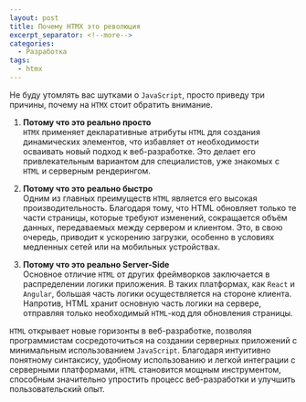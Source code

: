 ```yaml
---
layout: post
title: Почему HTMX это революция
excerpt_separator: <!--more-->
categories:
  - Разработка
tags:
  - htmx
---
```


Не буду утомлять вас шутками о `JavaScript`, просто приведу три причины, почему на `HTMX` стоит обратить внимание.

<!--more-->

1.  __Потому что это реально просто__  
    `HTMX` применяет декларативные атрибуты `HTML` для создания динамических элементов, что избавляет от необходимости осваивать новый подход к веб-разработке. Это делает его привлекательным вариантом для специалистов, уже знакомых с `HTML` и серверным рендерингом.

2.  __Потому что это реально быстро__  
    Одним из главных преимуществ `HTML` является его высокая производительность. Благодаря тому, что HTML обновляет только те части страницы, которые требуют изменений, сокращается объём данных, передаваемых между сервером и клиентом. Это, в свою очередь, приводит к ускорению загрузки, особенно в условиях медленных сетей или на мобильных устройствах.

3.  __Потому что это реально Server-Side__  
    Основное отличие `HTML` от других фреймворков заключается в распределении логики приложения. В таких платформах, как `React` и `Angular`, большая часть логики осуществляется на стороне клиента. Напротив, HTML хранит основную часть логики на сервере, отправляя только необходимый `HTML`-код для обновления страницы.



`HTML` открывает новые горизонты в веб-разработке, позволяя программистам сосредоточиться на создании серверных приложений с минимальным использованием `JavaScript`. Благодаря интуитивно понятному синтаксису, удобному использованию и легкой интеграции с серверными платформами, `HTML` становится мощным инструментом, способным значительно упростить процесс веб-разработки и улучшить пользовательский опыт.